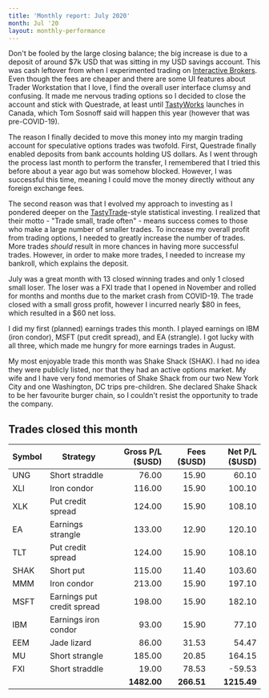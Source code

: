 ```yaml
---
title: 'Monthly report: July 2020'
month: Jul '20
layout: monthly-performance
---
```


Don't be fooled by the large closing balance; the big increase is due to a deposit of around $7k USD that was sitting in my USD savings account. This was cash leftover from when I experimented trading on [Interactive Brokers](https://www.interactivebrokers.ca). Even though the fees are cheaper and there are some UI features about Trader Workstation that I love, I find the overall user interface clumsy and confusing. It made me nervous trading options so I decided to close the account and stick with Questrade, at least until [TastyWorks](https://www.tastyworks.com) launches in Canada, which Tom Sosnoff said will happen this year (however that was pre-COVID-19).

The reason I finally decided to move this money into my margin trading account for speculative options trades was twofold. First, Questrade finally enabled deposits from bank accounts holding US dollars. As I went through the process last month to perform the transfer, I remembered that I tried this before about a year ago but was somehow blocked. However, I was successful this time, meaning I could move the money directly without any foreign exchange fees.

The second reason was that I evolved my approach to investing as I pondered deeper on the [TastyTrade](https://www.tastytrade.com)-style statistical investing. I realized that their motto - "Trade small, trade often" - means success comes to those who make a large number of smaller trades. To increase my overall profit from trading options, I needed to greatly increase the number of trades. More trades *should* result in more chances in having more successful trades. However, in order to make more trades, I needed to increase my bankroll, which explains the deposit.

July was a great month with 13 closed winning trades and only 1 closed small loser. The loser was a FXI trade that I opened in November and rolled for months and months due to the market crash from COVID-19. The trade closed with a small gross profit, however I incurred nearly $80 in fees, which resulted in a $60 net loss.

I did my first (planned) earnings trades this month. I played earnings on IBM (iron condor), MSFT (put credit spread), and EA (strangle). I got lucky with all three, which made me hungry for more earnings trades in August.

My most enjoyable trade this month was Shake Shack (SHAK). I had no idea they were publicly listed, nor that they had an active options market. My wife and I have very fond memories of Shake Shack from our two New York City and one Washington, DC trips pre-children. She declared Shake Shack to be her favourite burger chain, so I couldn't resist the opportunity to trade the company.

## Trades closed this month

| Symbol | Strategy                   | Gross P/L ($USD) | Fees ($USD) | Net P/L ($USD) |
| ------ | -------------------------- | ----------------:| -----------:| --------------:|
| UNG    | Short straddle             |            76.00 |       15.90 |          60.10 |
| XLI    | Iron condor                |           116.00 |       15.90 |         100.10 |
| XLK    | Put credit spread          |           124.00 |       15.90 |         108.10 |
| EA     | Earnings strangle          |           133.00 |       12.90 |         120.10 |
| TLT    | Put credit spread          |           124.00 |       15.90 |         108.10 |
| SHAK   | Short put                  |           115.00 |       11.40 |         103.60 |
| MMM    | Iron condor                |           213.00 |       15.90 |         197.10 |
| MSFT   | Earnings put credit spread |           198.00 |       15.90 |         182.10 |
| IBM    | Earnings iron condor       |            93.00 |       15.90 |          77.10 |
| EEM    | Jade lizard                |            86.00 |       31.53 |          54.47 |
| MU     | Short strangle             |           185.00 |       20.85 |         164.15 |
| FXI    | Short straddle             |            19.00 |       78.53 |         -59.53 |
|        |                            |      **1482.00** |  **266.51** |    **1215.49** |
